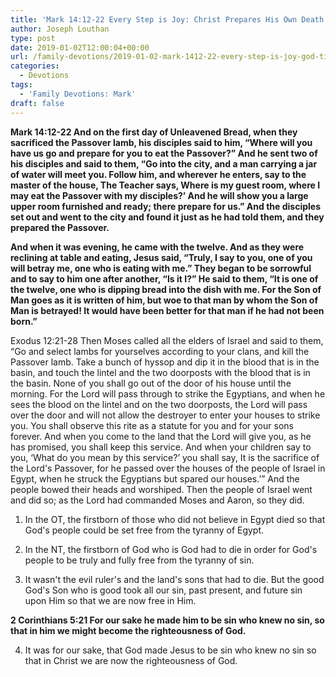 ```yaml
---
title: 'Mark 14:12-22 Every Step is Joy: Christ Prepares His Own Death For Us'
author: Joseph Louthan
type: post
date: 2019-01-02T12:00:04+00:00
url: /family-devotions/2019-01-02-mark-1412-22-every-step-is-joy-god-tim.md/
categories:
  - Devotions
tags:
  - 'Family Devotions: Mark'
draft: false
---
```

**Mark 14:12-22 And on the first day of Unleavened Bread, when they sacrificed the Passover lamb, his disciples said to him, “Where will you have us go and prepare for you to eat the Passover?” And he sent two of his disciples and said to them, “Go into the city, and a man carrying a jar of water will meet you. Follow him, and wherever he enters, say to the master of the house, The Teacher says, Where is my guest room, where I may eat the Passover with my disciples?’ And he will show you a large upper room furnished and ready; there prepare for us.” And the disciples set out and went to the city and found it just as he had told them, and they prepared the Passover.**

**And when it was evening, he came with the twelve. And as they were reclining at table and eating, Jesus said, “Truly, I say to you, one of you will betray me, one who is eating with me.” They began to be sorrowful and to say to him one after another, “Is it I?” He said to them, “It is one of the twelve, one who is dipping bread into the dish with me. For the Son of Man goes as it is written of him, but woe to that man by whom the Son of Man is betrayed! It would have been better for that man if he had not been born.”**

Exodus 12:21-28 Then Moses called all the elders of Israel and said to them, “Go and select lambs for yourselves according to your clans, and kill the Passover lamb. Take a bunch of hyssop and dip it in the blood that is in the basin, and touch the lintel and the two doorposts with the blood that is in the basin. None of you shall go out of the door of his house until the morning. For the Lord will pass through to strike the Egyptians, and when he sees the blood on the lintel and on the two doorposts, the Lord will pass over the door and will not allow the destroyer to enter your houses to strike you. You shall observe this rite as a statute for you and for your sons forever. And when you come to the land that the Lord will give you, as he has promised, you shall keep this service. And when your children say to you, ‘What do you mean by this service?’ you shall say, It is the sacrifice of the Lord's Passover, for he passed over the houses of the people of Israel in Egypt, when he struck the Egyptians but spared our houses.’” And the people bowed their heads and worshiped. Then the people of Israel went and did so; as the Lord had commanded Moses and Aaron, so they did.

1. In the OT, the firstborn of those who did not believe in Egypt died so that God's people could be set free from the tyranny of Egypt. 

2. In the NT, the firstborn of God who is God had to die in order for God's people to be truly and fully free from the tyranny of sin. 

3. It wasn't the evil ruler's and the land's sons that had to die. But the good God's Son who is good took all our sin, past present, and future sin upon Him so that we are now free in Him. 

**2 Corinthians 5:21 For our sake he made him to be sin who knew no sin, so that in him we might become the righteousness of God.**

4. It was for our sake, that God made Jesus to be sin who knew no sin so that in Christ we are now the righteousness of God.